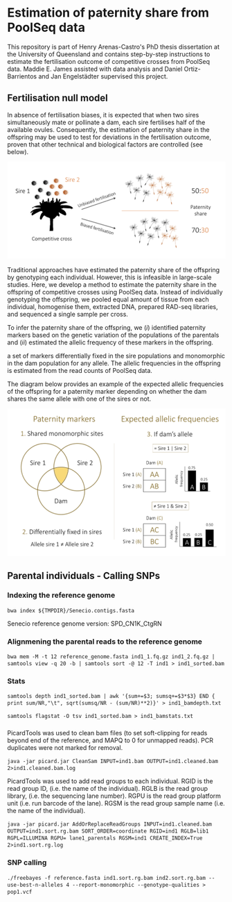# Estimation of paternity share from PoolSeq data

This repository is part of Henry Arenas-Castro's PhD thesis dissertation at the University of Queensland and contains step-by-step instructions to estimate the fertilisation outcome of competitive crosses from PoolSeq data. Maddie E. James assisted with data analysis and Daniel Ortiz-Barrientos and Jan Engelstädter supervised this project.

## Fertilisation null model

In absence of fertilisation biases, it is expected that when two sires simultaneously mate or pollinate a dam, each sire fertilises half of the available ovules. Consequently, the estimation of paternity share in the offspring may be used to test for deviations in the fertilisation outcome, proven that other technical and biological factors are controlled (see below).

![Alt text](Figures/Figure_FertilisationBias.png?raw=true "Title")

Traditional approaches have estimated the paternity share of the offspring by genotyping each individual. However, this is infeasible in large-scale studies. Here, we develop a method to estimate the paternity share in the offspring of competitive crosses using PoolSeq data. Instead of individually genotyping the offspring, we pooled equal amount of tissue from each individual, homogenise them, extracted DNA, prepared RAD-seq libraries, and sequenced a single sample per cross.

To infer the paternity share of the offspring, we (*i*) identified paternity markers based on the genetic variation of the populations of the parentals and (*ii*) estimated the allelic frequency of these markers in the offspring. 





a set of markers differentially fixed in the sire populations and monomorphic in the dam population for any allele. The allelic frequencies in the offspring is estimated from the read counts of PoolSeq data. 



The diagram below provides an example of the expected allelic frequencies of the offspring for a paternity marker depending on whether the dam shares the same allele with one of the sires or not.



![Alt text](Figures/Figure_DiagramPaternityMarkers.png?raw=true "Title")



## Parental individuals - Calling SNPs



### Indexing the reference genome


```
bwa index ${TMPDIR}/Senecio.contigs.fasta
```

Senecio reference genome version: SPD_CN1K_CtgRN


### Alignmening the parental reads to the reference genome



```
bwa mem -M -t 12 reference_genome.fasta ind1_1.fq.gz ind1_2.fq.gz | samtools view -q 20 -b | samtools sort -@ 12 -T ind1 > ind1_sorted.bam
```

### Stats


```
samtools depth ind1_sorted.bam | awk '{sum+=$3; sumsq+=$3*$3} END { print sum/NR,"\t", sqrt(sumsq/NR - (sum/NR)**2)}' > ind1_bamdepth.txt
```

```
samtools flagstat -O tsv ind1_sorted.bam > ind1_bamstats.txt
```


### 

PicardTools was used to clean bam files (to set soft-clipping for reads beyond end of the reference, and MAPQ to 0 for unmapped reads). PCR duplicates were not marked for removal.

```
java -jar picard.jar CleanSam INPUT=ind1.bam OUTPUT=ind1.cleaned.bam 2>ind1.cleaned.bam.log
```

PicardTools was used to add read groups to each individual. RGID is the read group ID, (i.e. the name of the individual). RGLB is the read group library, (i.e. the sequencing lane number). RGPU is the read group platform unit (i.e. run barcode of the lane). RGSM is the read group sample name (i.e. the name of the individual).

```
java -jar picard.jar AddOrReplaceReadGroups INPUT=ind1.cleaned.bam OUTPUT=ind1.sort.rg.bam SORT_ORDER=coordinate RGID=ind1 RGLB=lib1 RGPL=ILLUMINA RGPU= lane1_parentals RGSM=ind1 CREATE_INDEX=True 2>ind1.sort.rg.log
```

### SNP calling

```
./freebayes -f reference.fasta ind1.sort.rg.bam ind2.sort.rg.bam --use-best-n-alleles 4 --report-monomorphic --genotype-qualities > pop1.vcf
```





